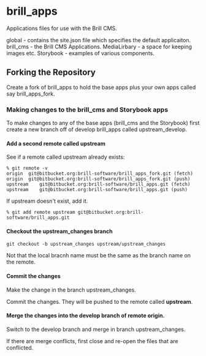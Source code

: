 # brill_apps

Applications files for use with the Brill CMS.

global - contains the site.json file which specifies the default applicaiton.
brill_cms - the Brill CMS Applications.
MediaLirbary - a space for keeping images etc.
Storybook - examples of various components.

## Forking the Repository

Create a fork of brill_apps to hold the base apps plus your own apps called say brill_apps_fork.

### Making changes to the brill_cms and Storybook apps

To make changes to any of the base apps (brill_cms and the Storybook) first create a new branch off of develop brill_apps
called upstream_develop.

#### Add a second remote called upstream

See if a remote called upstream already exists: 

```
% git remote -v
origin	git@bitbucket.org:brill-software/brill_apps_fork.git (fetch)
origin	git@bitbucket.org:brill-software/brill_apps_fork.git (push)
upstream	git@bitbucket.org:brill-software/brill_apps.git (fetch)
upstream	git@bitbucket.org:brill-software/brill_apps.git (push)
```
If upstream doesn't exist, add it.

```
% git add remote upstream git@bitbucket.org:brill-software/brill_apps.git
```

#### Checkout the upstream_changes branch

```
git checkout -b upstream_changes upstream/upstream_changes
```

Not that the local bracnh name must be the same as the branch name on the remote.

#### Commit the changes

Make the change in the branch upstream_changes.

Commit the changes. They will be pushed to the remote called **upstream**.

#### Merge the changes into the develop branch of remote <b>origin</b>.

Switch to the develop branch and merge in branch upstream_changes.

If there are merge conflicts, first close and re-open the files that are conflicted.
